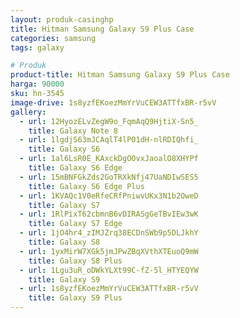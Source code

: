 ```yaml
---
layout: produk-casinghp
title: Hitman Samsung Galaxy S9 Plus Case
categories: samsung
tags: galaxy

# Produk
product-title: Hitman Samsung Galaxy S9 Plus Case
harga: 90000
sku: hn-3545
image-drive: 1s8yzfEKoezMmYrVuCEW3ATTfxBR-r5vV
gallery:
  - url: 12HyozELvZegW9o_FqmAqQ9HjtiX-Sn5_
    title: Galaxy Note 8
  - url: 1lgdjS63mJCAqlT4lPO1dH-nlRDIQhfi_
    title: Galaxy S6
  - url: 1al6LsR0E_KAxckDgOOvxJaoalO8XHYPf
    title: Galaxy S6 Edge
  - url: 15mBNFGkZds2GoTRXkNfj47UaNDIwSES5
    title: Galaxy S6 Edge Plus
  - url: 1KVAQc1V0eRfeCRfPniwvUKx3N1b2OweD
    title: Galaxy S7
  - url: 1RlPixT62cbmnB6vDIRASgGeTBvIEw3wK
    title: Galaxy S7 Edge
  - url: 1jO4hr4_zIMJZrq38ECDnSWb9p5DLJkhY
    title: Galaxy S8
  - url: 1yxMirW7XGk5jmJPwZBqXVthXTEuoQ9mW
    title: Galaxy S8 Plus
  - url: 1Lgu3uR_oDWkYLXt99C-fZ-5l_HTYEQYW
    title: Galaxy S9
  - url: 1s8yzfEKoezMmYrVuCEW3ATTfxBR-r5vV
    title: Galaxy S9 Plus
---
```

